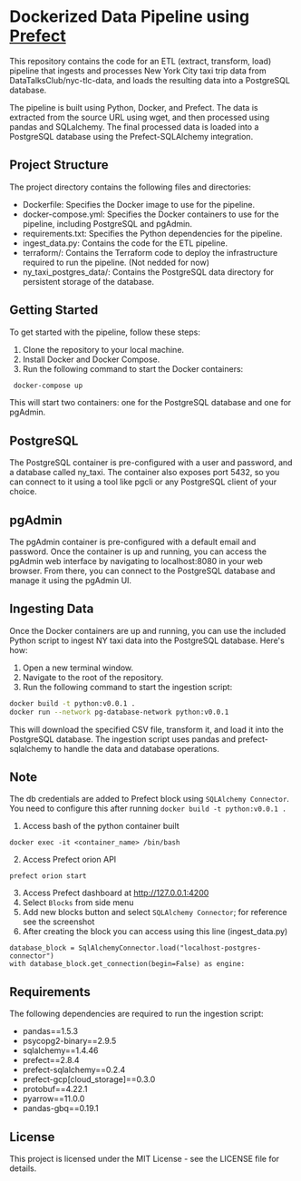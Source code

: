 # Dockerized Data Pipeline using [Prefect](https://docs.prefect.io/)
This repository contains the code for an ETL (extract, transform, load) pipeline that ingests and processes New York City taxi trip data from DataTalksClub/nyc-tlc-data, and loads the resulting data into a PostgreSQL database.

The pipeline is built using Python, Docker, and Prefect. The data is extracted from the source URL using wget, and then processed using pandas and SQLalchemy. The final processed data is loaded into a PostgreSQL database using the Prefect-SQLAlchemy integration.

## Project Structure
The project directory contains the following files and directories:

- Dockerfile: Specifies the Docker image to use for the pipeline.
- docker-compose.yml: Specifies the Docker containers to use for the pipeline, including PostgreSQL and pgAdmin.
- requirements.txt: Specifies the Python dependencies for the pipeline.
- ingest_data.py: Contains the code for the ETL pipeline.
- terraform/: Contains the Terraform code to deploy the infrastructure required to run the pipeline. (Not nedded for now)
- ny_taxi_postgres_data/: Contains the PostgreSQL data directory for persistent storage of the database.

## Getting Started
To get started with the pipeline, follow these steps:

1. Clone the repository to your local machine.
2. Install Docker and Docker Compose.
3. Run the following command to start the Docker containers:

 ```bash
  docker-compose up 
 ```

This will start two containers: one for the PostgreSQL database and one for pgAdmin.

## PostgreSQL
The PostgreSQL container is pre-configured with a user and password, and a database called ny_taxi. The container also exposes port 5432, so you can connect to it using a tool like pgcli or any PostgreSQL client of your choice.

## pgAdmin
The pgAdmin container is pre-configured with a default email and password. Once the container is up and running, you can access the pgAdmin web interface by navigating to localhost:8080 in your web browser. From there, you can connect to the PostgreSQL database and manage it using the pgAdmin UI.

## Ingesting Data
Once the Docker containers are up and running, you can use the included Python script to ingest NY taxi data into the PostgreSQL database. Here's how:

1. Open a new terminal window.
2. Navigate to the root of the repository.
3. Run the following command to start the ingestion script:

 ```bash
 docker build -t python:v0.0.1 .
 docker run --network pg-database-network python:v0.0.1
 ```

This will download the specified CSV file, transform it, and load it into the PostgreSQL database. The ingestion script uses pandas and prefect-sqlalchemy to handle the data and database operations.

## Note 
The db credentials are added to Prefect block using `SQLAlchemy Connector`. You need to configure this after running `docker build -t python:v0.0.1 .`
1. Access bash of the python container built
 ```
 docker exec -it <container_name> /bin/bash
 ```
2. Access Prefect orion API
 ```
 prefect orion start
 ```
3. Access Prefect dashboard at http://127.0.0.1:4200 
4. Select `Blocks` from side menu
5. Add new blocks button and select `SQLAlchemy Connector`; for reference see the screenshot
6. After creating the block you can access using this line (ingest_data.py)

```
database_block = SqlAlchemyConnector.load("localhost-postgres-connector")
with database_block.get_connection(begin=False) as engine:

```

## Requirements
The following dependencies are required to run the ingestion script:

- pandas==1.5.3
- psycopg2-binary==2.9.5
- sqlalchemy==1.4.46
- prefect==2.8.4
- prefect-sqlalchemy==0.2.4
- prefect-gcp[cloud_storage]==0.3.0
- protobuf==4.22.1
- pyarrow==11.0.0
- pandas-gbq==0.19.1

## License
This project is licensed under the MIT License - see the LICENSE file for details.
